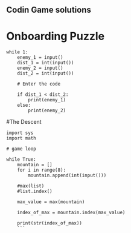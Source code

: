 ## Codin Game solutions

# Onboarding Puzzle
```
while 1:
    enemy_1 = input() 
    dist_1 = int(input()) 
    enemy_2 = input()  
    dist_2 = int(input())  

    # Enter the code 
    
    if dist_1 < dist_2:
        print(enemy_1)
    else:
        print(enemy_2)
 ```
        
        
  #The Descent
  
```
import sys
import math

# game loop

while True:
    mountain = []
    for i in range(8):
        mountain.append(int(input())) 

    #max(list)
    #list.index()
    
    max_value = max(mountain)
    
    index_of_max = mountain.index(max_value)
    
    print(str(index_of_max))
    ```
    
    

